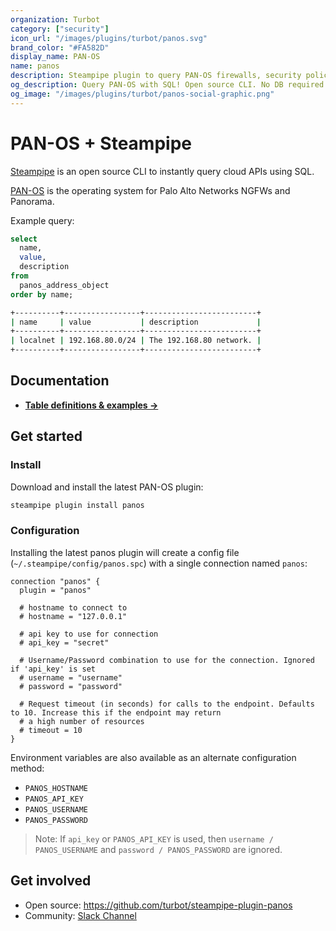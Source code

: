 ```yaml
---
organization: Turbot
category: ["security"]
icon_url: "/images/plugins/turbot/panos.svg"
brand_color: "#FA582D"
display_name: PAN-OS
name: panos
description: Steampipe plugin to query PAN-OS firewalls, security policies and more.
og_description: Query PAN-OS with SQL! Open source CLI. No DB required.
og_image: "/images/plugins/turbot/panos-social-graphic.png"
---
```


# PAN-OS + Steampipe

[Steampipe](https://steampipe.io) is an open source CLI to instantly query cloud APIs using SQL.

[PAN-OS](https://docs.paloaltonetworks.com/pan-os) is the operating system for Palo Alto Networks NGFWs and Panorama.

Example query:

```sql
select
  name,
  value,
  description
from
  panos_address_object
order by name;
```

```sh
+----------+-----------------+-------------------------+
| name     | value           | description             |
+----------+-----------------+-------------------------+
| localnet | 192.168.80.0/24 | The 192.168.80 network. |
+----------+-----------------+-------------------------+
```

## Documentation

- **[Table definitions & examples →](/plugins/turbot/panos/tables)**

## Get started

### Install

Download and install the latest PAN-OS plugin:

```bash
steampipe plugin install panos
```

### Configuration

Installing the latest panos plugin will create a config file (`~/.steampipe/config/panos.spc`) with a single connection named `panos`:

```hcl
connection "panos" {
  plugin = "panos"
  
  # hostname to connect to 
  # hostname = "127.0.0.1"
  
  # api key to use for connection
  # api_key = "secret"
  
  # Username/Password combination to use for the connection. Ignored if 'api_key' is set
  # username = "username"
  # password = "password"
  
  # Request timeout (in seconds) for calls to the endpoint. Defaults to 10. Increase this if the endpoint may return
  # a high number of resources
  # timeout = 10
}
```

Environment variables are also available as an alternate configuration method:

- `PANOS_HOSTNAME`
- `PANOS_API_KEY`
- `PANOS_USERNAME`
- `PANOS_PASSWORD`

> Note: If `api_key` or `PANOS_API_KEY` is used, then `username / PANOS_USERNAME` and `password / PANOS_PASSWORD` are ignored.

## Get involved

- Open source: https://github.com/turbot/steampipe-plugin-panos
- Community: [Slack Channel](https://steampipe.io/community/join)
